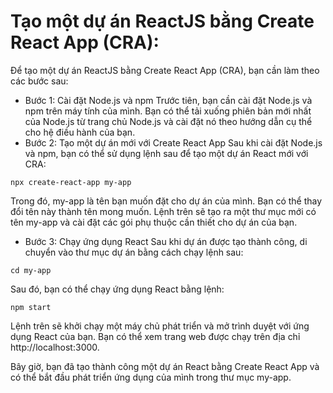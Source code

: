 # Tạo một dự án ReactJS bằng Create React App (CRA):

Để tạo một dự án ReactJS bằng Create React App (CRA), bạn cần làm theo các bước sau:
- Bước 1: Cài đặt Node.js và npm
Trước tiên, bạn cần cài đặt Node.js và npm trên máy tính của mình. Bạn có thể tải xuống phiên bản mới nhất của Node.js từ trang chủ Node.js và cài đặt nó theo hướng dẫn cụ thể cho hệ điều hành của bạn.
- Bước 2: Tạo một dự án mới với Create React App
Sau khi cài đặt Node.js và npm, bạn có thể sử dụng lệnh sau để tạo một dự án React mới với CRA:
```
npx create-react-app my-app
```
Trong đó, my-app là tên bạn muốn đặt cho dự án của mình. Bạn có thể thay đổi tên này thành tên mong muốn.
Lệnh trên sẽ tạo ra một thư mục mới có tên my-app và cài đặt các gói phụ thuộc cần thiết cho dự án của bạn.
- Bước 3: Chạy ứng dụng React
Sau khi dự án được tạo thành công, di chuyển vào thư mục dự án bằng cách chạy lệnh sau:
```
cd my-app
```
Sau đó, bạn có thể chạy ứng dụng React bằng lệnh:
```
npm start
```
Lệnh trên sẽ khởi chạy một máy chủ phát triển và mở trình duyệt với ứng dụng React của bạn. Bạn có thể xem trang web được chạy trên địa chỉ http://localhost:3000.

Bây giờ, bạn đã tạo thành công một dự án React bằng Create React App và có thể bắt đầu phát triển ứng dụng của mình trong thư mục my-app.
